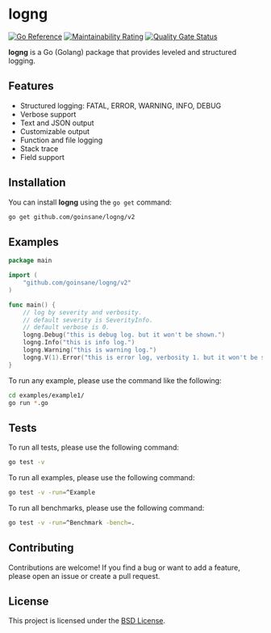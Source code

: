 # logng

[![Go Reference](https://pkg.go.dev/badge/github.com/goinsane/logng.svg)](https://pkg.go.dev/github.com/goinsane/logng)
[![Maintainability Rating](https://sonarcloud.io/api/project_badges/measure?project=goinsane_logng&metric=sqale_rating)](https://sonarcloud.io/summary/new_code?id=goinsane_logng)
[![Quality Gate Status](https://sonarcloud.io/api/project_badges/measure?project=goinsane_logng&metric=alert_status)](https://sonarcloud.io/summary/new_code?id=goinsane_logng)

**logng** is a Go (Golang) package that provides leveled and structured logging.

## Features

- Structured logging: FATAL, ERROR, WARNING, INFO, DEBUG
- Verbose support
- Text and JSON output
- Customizable output
- Function and file logging
- Stack trace
- Field support

## Installation

You can install **logng** using the `go get` command:

```sh
go get github.com/goinsane/logng/v2
```

## Examples

```go
package main

import (
	"github.com/goinsane/logng/v2"
)

func main() {
	// log by severity and verbosity.
	// default severity is SeverityInfo.
	// default verbose is 0.
	logng.Debug("this is debug log. but it won't be shown.")
	logng.Info("this is info log.")
	logng.Warning("this is warning log.")
	logng.V(1).Error("this is error log, verbosity 1. but it won't be shown.")
}
```

To run any example, please use the command like the following:

```sh
cd examples/example1/
go run *.go
```

## Tests

To run all tests, please use the following command:

```sh
go test -v
```

To run all examples, please use the following command:

```sh
go test -v -run=^Example
```

To run all benchmarks, please use the following command:

```sh
go test -v -run=^Benchmark -bench=.
```

## Contributing

Contributions are welcome! If you find a bug or want to add a feature, please open an issue or create a pull request.

## License

This project is licensed under the [BSD License](LICENSE).
